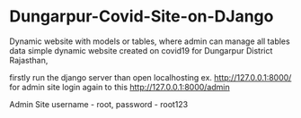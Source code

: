 # Dungarpur-Covid-Site-on-DJango
Dynamic website with models or tables, where admin can manage all tables data
simple dynamic website created on covid19 for Dungarpur District Rajasthan,

firstly run the django server than open localhosting ex. http://127.0.0.1:8000/
for admin site login again to this http://127.0.0.1:8000/admin

Admin Site
username - root,
password - root123

